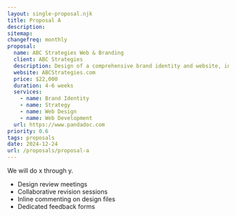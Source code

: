 ```yaml
---
layout: single-proposal.njk
title: Proposal A
description: 
sitemap:
changefreq: monthly
proposal:
  name: ABC Strategies Web & Branding
  client: ABC Strategies
  description: Design of a comprehensive brand identity and website, including the creation of three initial logo concepts. The Service Provider will implement up to two rounds of revisions to refine the selected logo and finalize the brand identity. This process ensures alignment with the client’s vision while maintaining a streamlined and efficient workflow.
  website: ABCStrategies.com
  price: $22,000
  duration: 4-6 weeks
  services:
    - name: Brand Identity
    - name: Strategy
    - name: Web Design
    - name: Web Development
  url: https://www.pandadoc.com
priority: 0.6
tags: proposals
date: 2024-12-24
url: /proposals/proposal-a
---
```

We will do x through y.

- Design review meetings
- Collaborative revision sessions
- Inline commenting on design files
- Dedicated feedback forms